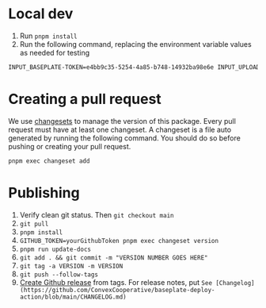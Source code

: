 # Local dev

1. Run `pnpm install`
2. Run the following command, replacing the environment variable values as needed for testing

```sh
INPUT_BASEPLATE-TOKEN=e4bb9c35-5254-4a85-b748-14932ba98e6e INPUT_UPLOAD-DIR=dist INPUT_ENTRY-FILE=hi.js INPUT_ENVIRONMENT-NAME=test INPUT_MICROFRONTEND-NAME=navbar INPUT_AUTO-VERSION=true pnpm run local-run
```

# Creating a pull request

We use [changesets](https://github.com/changesets/changesets) to manage the version of this package. Every pull request must have at least one changeset. A changeset is a file auto generated by running the following command. You should do so before pushing or creating your pull request.

```sh
pnpm exec changeset add
```

# Publishing

1. Verify clean git status. Then `git checkout main`
2. `git pull`
3. `pnpm install`
4. `GITHUB_TOKEN=yourGithubToken pnpm exec changeset version`
5. `pnpm run update-docs`
6. `git add . && git commit -m "VERSION NUMBER GOES HERE"`
7. `git tag -a VERSION -m VERSION`
8. `git push --follow-tags`
9. [Create Github release](https://github.com/ConvexCooperative/baseplate-deploy-action/releases/new) from tags. For release notes, put `See [Changelog](https://github.com/ConvexCooperative/baseplate-deploy-action/blob/main/CHANGELOG.md)`
